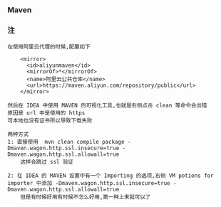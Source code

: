 ### Maven 


### 注

    在使用阿里云代理的时候,配置如下
    
        <mirror>
          <id>aliyunmaven</id>
          <mirrorOf>*</mirrorOf>
          <name>阿里云公共仓库</name>
          <url>https://maven.aliyun.com/repository/public</url>
        </mirror>
        
    然后在 IDEA 中使用 MAVEN 的可视化工具,也就是右侧点击 clean 等命令会出错
    原因是 url 中是使用的 https 
    可本地也没有证书所以导致下载失败 
    
    两种方式
    1: 直接使用  mvn clean compile package -Dmaven.wagon.http.ssl.insecure=true -Dmaven.wagon.http.ssl.allowall=true
        这样会跳过 ssl 验证
        
    2: 在 IDEA 的 MAVEN 设置中有一个 Importing 的选项,右侧 VM potions for importer 中添加 -Dmaven.wagon.http.ssl.insecure=true -Dmaven.wagon.http.ssl.allowall=true 
        但是有时候好用有时候不怎么好用,第一种上来就可以了
    

